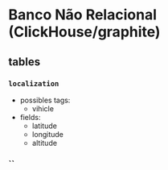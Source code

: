 # Banco Não Relacional (ClickHouse/graphite)


## tables

### `localization`

- possibles tags:
  - vihicle
- fields:
  - latitude
  - longitude
  - altitude

### ``
